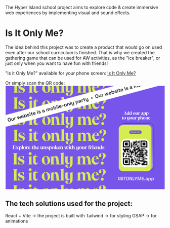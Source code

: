 The Hyper Island school project aims to explore code & create immersive web experiences by implementing visual and sound effects.


# Is It Only Me?

The idea behind this project was to create a product that would go on used even after our school curriculum is finished.
That is why we created the gathering game that can be used for AW activities, as the "ice breaker", or just only when you want to have fun with friends!

"Is it Only Me?" available for your phone screen: [Is It Only Me?](https://isitonlyme.netlify.app/)

Or simply scan the QR code:
![Is It Only Me? -> for your phone:](/images_for_README/IsItOnlyMe%20%20the%20home%20screen.png)


## The tech solutions used for the project:

React + Vite -> the project is built with
Tailwind -> for styling
GSAP -> for animations
